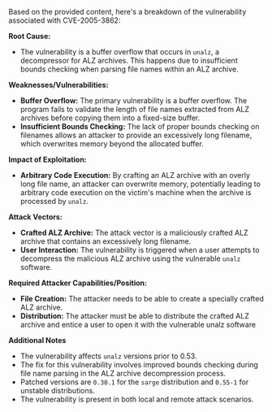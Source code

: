 Based on the provided content, here's a breakdown of the vulnerability associated with CVE-2005-3862:

**Root Cause:**
- The vulnerability is a buffer overflow that occurs in `unalz`, a decompressor for ALZ archives. This happens due to insufficient bounds checking when parsing file names within an ALZ archive.

**Weaknesses/Vulnerabilities:**
- **Buffer Overflow:** The primary vulnerability is a buffer overflow. The program fails to validate the length of file names extracted from ALZ archives before copying them into a fixed-size buffer.
- **Insufficient Bounds Checking:** The lack of proper bounds checking on filenames allows an attacker to provide an excessively long filename, which overwrites memory beyond the allocated buffer.

**Impact of Exploitation:**
- **Arbitrary Code Execution:** By crafting an ALZ archive with an overly long file name, an attacker can overwrite memory, potentially leading to arbitrary code execution on the victim's machine when the archive is processed by `unalz`.

**Attack Vectors:**
- **Crafted ALZ Archive:** The attack vector is a maliciously crafted ALZ archive that contains an excessively long filename.
- **User Interaction:** The vulnerability is triggered when a user attempts to decompress the malicious ALZ archive using the vulnerable `unalz` software.

**Required Attacker Capabilities/Position:**
- **File Creation:** The attacker needs to be able to create a specially crafted ALZ archive.
- **Distribution:** The attacker must be able to distribute the crafted ALZ archive and entice a user to open it with the vulnerable unalz software

**Additional Notes**
- The vulnerability affects `unalz` versions prior to 0.53.
- The fix for this vulnerability involves improved bounds checking during file name parsing in the ALZ archive decompression process.
- Patched versions are `0.30.1` for the `sarge` distribution and `0.55-1` for unstable distributions.
- The vulnerability is present in both local and remote attack scenarios.
